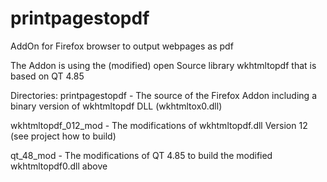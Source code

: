 # printpagestopdf
AddOn for Firefox browser to output webpages as pdf

The Addon is using the (modified) open Source library wkhtmltopdf that is based on QT 4.85

Directories:
printpagestopdf - The source of the Firefox Addon including a binary version of wkhtmltopdf DLL (wkhtmltox0.dll)

wkhtmltopdf_012_mod - The modifications of wkhtmltopdf.dll Version 12 (see project how to build)

qt_48_mod - The modifications of QT 4.85 to build the modified wkhtmltopdf0.dll above
